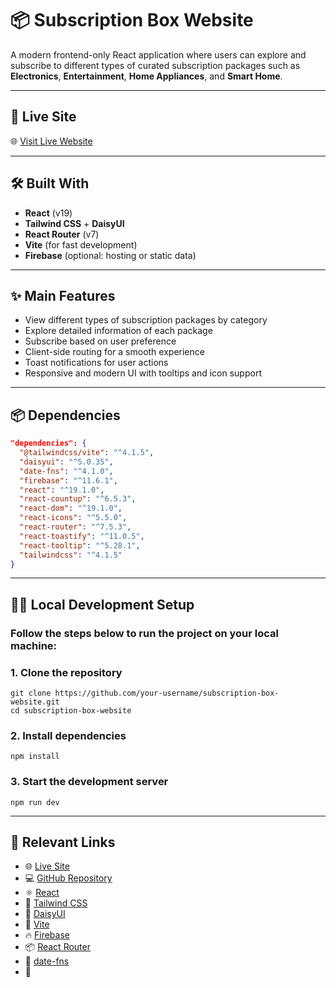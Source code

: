 # 📦 Subscription Box Website

A modern frontend-only React application where users can explore and subscribe to different types of curated subscription packages such as **Electronics**, **Entertainment**, **Home Appliances**, and **Smart Home**.

---

## 🚀 Live Site

🌐 [Visit Live Website]([https://your-live-site-link.com](https://subscription-box-6103b.web.app/))

---

## 🛠️ Built With

- **React** (v19)
- **Tailwind CSS** + **DaisyUI**
- **React Router** (v7)
- **Vite** (for fast development)
- **Firebase** (optional: hosting or static data)
  
---

## ✨ Main Features

- View different types of subscription packages by category
- Explore detailed information of each package
- Subscribe based on user preference
- Client-side routing for a smooth experience
- Toast notifications for user actions
- Responsive and modern UI with tooltips and icon support

---

## 📦 Dependencies

```json
"dependencies": {
  "@tailwindcss/vite": "^4.1.5",
  "daisyui": "^5.0.35",
  "date-fns": "^4.1.0",
  "firebase": "^11.6.1",
  "react": "^19.1.0",
  "react-countup": "^6.5.3",
  "react-dom": "^19.1.0",
  "react-icons": "^5.5.0",
  "react-router": "^7.5.3",
  "react-toastify": "^11.0.5",
  "react-tooltip": "^5.28.1",
  "tailwindcss": "^4.1.5"
}

```

---


## 🧑‍💻 Local Development Setup

### Follow the steps below to run the project on your local machine:

### 1. Clone the repository
```
git clone https://github.com/your-username/subscription-box-website.git
cd subscription-box-website
```
### 2. Install dependencies

```
npm install
```
### 3. Start the development server

```
npm run dev
```

---

## 🔗 Relevant Links

- 🌐 [Live Site](https://your-live-site-link.com)  
- 💻 [GitHub Repository](https://github.com/your-username/subscription-box-website)  
- ⚛️ [React](https://reactjs.org/)  
- 💨 [Tailwind CSS](https://tailwindcss.com/)  
- 🌸 [DaisyUI](https://daisyui.com/)  
- 🚀 [Vite](https://vitejs.dev/)  
- 🔥 [Firebase](https://firebase.google.com/)  
- 📦 [React Router](https://reactrouter.com/)  
- 📅 [date-fns](https://date-fns.org/)  
- 🔢
